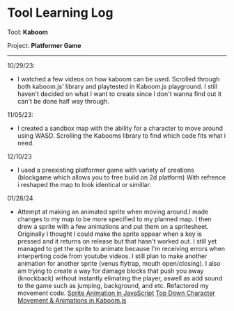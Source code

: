 # Tool Learning Log

Tool: **Kaboom**

Project: **Platformer Game**

---

10/29/23:
* I watched a few videos on how kaboom can be used. Scrolled through both kaboom.js' library and playtested in Kaboom.js playground. I still haven't decided on what I want to create since I don't wanna find out it can't be done half way through.

11/05/23:
* I created a sandbox map with the ability for a character to move around using WASD. Scrolling the Kabooms library to find which code fits what i need.

12/10/23
* I used a preexisting platformer game with variety of creations (blockgame which allows you to free build on 2d platform) With refrence i reshaped the map to look identical or simillar.

01/28/24
* Attempt at making an animated sprite when moving around.I made changes to my map to be more specified to my planned map. I then drew a sprite with a few animations and put them on a spritesheet. Originally I thought I could make the sprite appear when a key is pressed and it returns on release but that hasn't worked out. I still yet managed to get the sprite to animate because I'm receiving errors when interperting code from youtube videos. I still plan to make another animation for another sprite (venus flytrap, mouth open/closing). I also am trying to create a way for damage blocks that push you away (knockback) without instantly elimating the player, aswell as add sound to the game such as jumping, background, and etc. Refactored my movement code.
[Sprite Animation in JavaScript](https://www.youtube.com/watch?v=CY0HE277IBM)
[Top Down Character Movement & Animations in Kaboom.js](https://www.youtube.com/watch?v=n-q0pKGhxyw)

<!--
* Links you used today (websites, videos, etc)
* Things you tried, progress you made, etc
* Challenges, a-ha moments, etc
* Questions you still have
* What you're going to try next
-->
